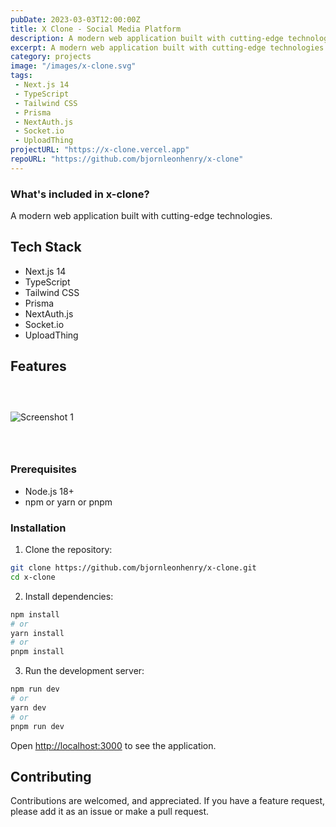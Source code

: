```yaml
---
pubDate: 2023-03-03T12:00:00Z
title: X Clone - Social Media Platform
description: A modern web application built with cutting-edge technologies.
excerpt: A modern web application built with cutting-edge technologies.
category: projects
image: "/images/x-clone.svg"
tags:
 - Next.js 14
 - TypeScript
 - Tailwind CSS
 - Prisma
 - NextAuth.js
 - Socket.io
 - UploadThing
projectURL: "https://x-clone.vercel.app"
repoURL: "https://github.com/bjornleonhenry/x-clone"
---
```


### What's included in x-clone?

A modern web application built with cutting-edge technologies.

## Tech Stack

- Next.js 14
- TypeScript
- Tailwind CSS
- Prisma
- NextAuth.js
- Socket.io
- UploadThing

## Features

### &nbsp;

![Screenshot 1](/images/x-clone-1.webp)

### &nbsp;

### Prerequisites

- Node.js 18+
- npm or yarn or pnpm

### Installation

1. Clone the repository:
```bash
git clone https://github.com/bjornleonhenry/x-clone.git
cd x-clone
```

2. Install dependencies:
```bash
npm install
# or
yarn install
# or
pnpm install
```

3. Run the development server:
```bash
npm run dev
# or
yarn dev
# or
pnpm run dev
```

Open [http://localhost:3000](http://localhost:3000) to see the application.

## Contributing

Contributions are welcomed, and appreciated. If you have a feature request, please add it as an issue or make a pull request.
